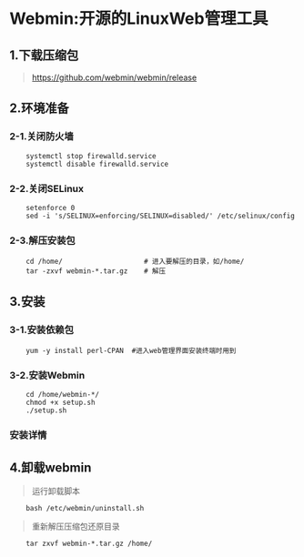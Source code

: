 # Webmin:开源的LinuxWeb管理工具
## 1.下载压缩包
> https://github.com/webmin/webmin/release
## 2.环境准备
### 2-1.关闭防火墙

```
    systemctl stop firewalld.service
    systemctl disable firewalld.service
```
### 2-2.关闭SELinux
```
    setenforce 0
    sed -i 's/SELINUX=enforcing/SELINUX=disabled/' /etc/selinux/config
```
### 2-3.解压安装包
```
    cd /home/                    # 进入要解压的目录，如/home/
    tar -zxvf webmin-*.tar.gz    # 解压
```
## 3.安装
### 3-1.安装依赖包
```
    yum -y install perl-CPAN  #进入web管理界面安装终端时用到
```
### 3-2.安装Webmin
```
    cd /home/webmin-*/
    chmod +x setup.sh
    ./setup.sh
```
### 安装详情
## 4.卸载webmin
> 运行卸载脚本
```
    bash /etc/webmin/uninstall.sh
```
> 重新解压压缩包还原目录
```
    tar zxvf webmin-*.tar.gz /home/
```
